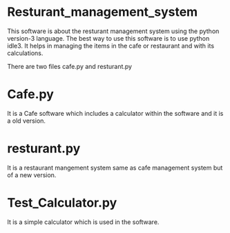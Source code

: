 # Resturant_management_system
This software is about the resturant management system using the python version-3 language.
The best way to use this software is to use python idle3.
It helps in managing the items in the cafe or restaurant and with its calculations.

There are two files cafe.py and resturant.py 
# Cafe.py
It is a Cafe software which includes a calculator within the software and it is a old version.
# resturant.py
It is a restaurant mangement system same as cafe management system but of a new version.
# Test_Calculator.py
It is a simple calculator which is used in the software.
